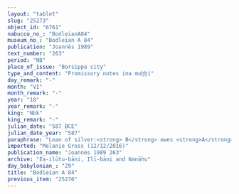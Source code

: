 ```yaml
---
layout: "tablet"
slug: "25273"
object_id: "6761"
nabucco_no_: "BodleianA84"
museum_no_: "Bodleian A 84"
publication: "Joannès 1989"
text_number: "263"
period: "NB"
place_of_issue: "Borsippa city"
type_and_content: "Promissory notes ina muẖẖi"
day_remark: "-"
month: "VI"
month_remark: "-"
year: "18"
year_remark: "-"
king: "Nbk"
king_remark: "-"
julian_date: "587 BCE"
julian_date_year: "587"
paraphrase: "Loan of silver:<strong> B</strong> owes <strong>A</strong> 14 &frac12; shekels of silver and 6 kor (1,080 l) of barley. He will give the silver and the barley in Ta&scaron;rīt (VII). This is apart from (<em>elat</em>) the promissory note (<em>u&rsquo;iltu</em>) concerning the house. 2 witnesses (including Nādinu, father of <strong>A</strong>) and the scribe.<br /> &nbsp;<br /> <strong>A</strong> = &Scaron;a-p&icirc;-Nab&ucirc;/Nādinu//Ilī-bāni; <strong>B</strong> = Nab&ucirc;-mukīn-zēri//Ilī-bāni; Scribe = Nab&ucirc;-&scaron;umu-iddin//Arkāt-ilāni<br /> &nbsp;"
imported: "Melanie Gross (12/12/2016)"
publication_name: "Joannès 1989 263"
archive: "Ea-ilūtu-bāni, Ilī-bāni and Nanāhu"
day_babylonian_: "29"
title: "Bodleian A 84"
previous_item: "25276"
---
```

